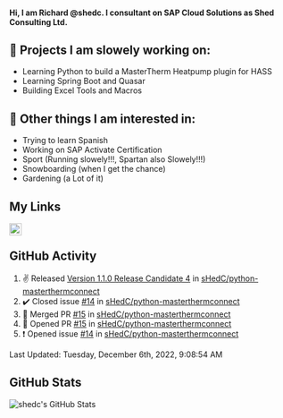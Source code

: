 #### Hi, I am Richard @shedc. I consultant on SAP Cloud Solutions as Shed Consulting Ltd.

## 👋 Projects I am slowely working on:
- Learning Python to build a MasterTherm Heatpump plugin for HASS
- Learning Spring Boot and Quasar
- Building Excel Tools and Macros

## 👀 Other things I am interested in:
- Trying to learn Spanish
- Working on SAP Activate Certification
- Sport (Running slowely!!!, Spartan also Slowely!!!)
- Snowboarding (when I get the chance)
- Gardening (a Lot of it)

## My Links
[<img align="left" alt="shedc | LinkedIn" width="22px" src="https://cdn.jsdelivr.net/npm/simple-icons@v3/icons/linkedin.svg" />][linkedin]

<br/>

## GitHub Activity
<!--RECENT_ACTIVITY:start-->
1. ✌️ Released [Version 1.1.0 Release Candidate 4](https://github.com/sHedC/python-masterthermconnect/releases/tag/1.1.0-rc4) in [sHedC/python-masterthermconnect](https://github.com/sHedC/python-masterthermconnect)
2. ✔️ Closed issue [#14](https://github.com/sHedC/python-masterthermconnect/issues/14) in [sHedC/python-masterthermconnect](https://github.com/sHedC/python-masterthermconnect)
3. 🎉 Merged PR [#15](https://github.com/sHedC/python-masterthermconnect/pull/15) in [sHedC/python-masterthermconnect](https://github.com/sHedC/python-masterthermconnect)
4. 💪 Opened PR [#15](https://github.com/sHedC/python-masterthermconnect/pull/15) in [sHedC/python-masterthermconnect](https://github.com/sHedC/python-masterthermconnect)
5. ❗️ Opened issue [#14](https://github.com/sHedC/python-masterthermconnect/issues/14) in [sHedC/python-masterthermconnect](https://github.com/sHedC/python-masterthermconnect)
<!--RECENT_ACTIVITY:end-->
<!--RECENT_ACTIVITY:last_update-->
Last Updated: Tuesday, December 6th, 2022, 9:08:54 AM
<!--RECENT_ACTIVITY:last_update_end-->

## GitHub Stats
<img align="left" alt="shedc's GitHub Stats" src="https://github-readme-stats.vercel.app/api?username=shedc&show_icons=true&hide_title=true" />

[linkedin]: https://www.linkedin.com/in/richard-holmes-3314251/
